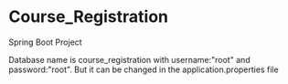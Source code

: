 # Course_Registration
Spring Boot Project

Database name is course_registration with username:"root" and password:"root". But it can be changed in the application.properties file
